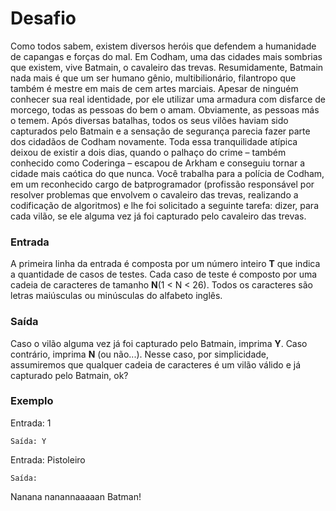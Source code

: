# Desafio

<p>Como todos sabem, existem diversos heróis que defendem a humanidade de capangas e forças do mal. Em Codham, uma das cidades mais sombrias que existem, vive Batmain, o cavaleiro das trevas. Resumidamente, Batmain nada mais é que um ser humano gênio, multibilionário, filantropo que também é mestre em mais de cem artes marciais. Apesar de ninguém conhecer sua real identidade, por ele utilizar uma armadura com disfarce de morcego, todas as pessoas do bem o amam. Obviamente, as pessoas más o temem. Após diversas batalhas, todos os seus vilões haviam sido capturados pelo Batmain e a sensação de segurança parecia fazer parte dos cidadãos de Codham novamente. Toda essa tranquilidade atípica deixou de existir a dois dias, quando o palhaço do crime – também conhecido como Coderinga ­– escapou de Arkham e conseguiu tornar a cidade mais caótica do que nunca. Você trabalha para a polícia de Codham, em um reconhecido cargo de batprogramador (profissão responsável por resolver problemas que envolvem o cavaleiro das trevas, realizando a codificação de algoritmos) e lhe foi solicitado a seguinte tarefa: dizer, para cada vilão, se ele alguma vez já foi capturado pelo cavaleiro das trevas.</p>

<h3>Entrada</h3>

<p>A primeira linha da entrada é composta por um número inteiro <b>T</b> que indica a quantidade de casos de testes. Cada caso de teste é composto por uma cadeia de caracteres de tamanho <b>N</b>(1 < N < 26). Todos os caracteres são letras maiúsculas ou minúsculas do alfabeto inglês.</p>


<h3>Saída</h3>

<p>Caso o vilão alguma vez já foi capturado pelo Batmain, imprima <b>Y</b>. Caso contrário, imprima <b>N</b> (ou não...). Nesse caso, por simplicidade, assumiremos que qualquer cadeia de caracteres é um vilão válido e já capturado pelo Batmain, ok?</p>


<h3>Exemplo</h3>

<p>
    Entrada: 1

    Saída: Y
</p>
<p>
    Entrada: Pistoleiro

    Saída: 
</p>



<p>Nanana nanannaaaaan Batman!</p>
